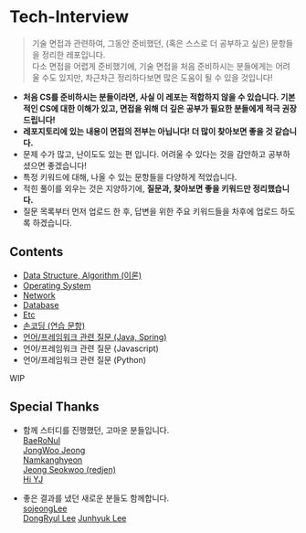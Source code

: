 # Tech-Interview

> 기술 면접과 관련하여, 그동안 준비했던, (혹은 스스로 더 공부하고 싶은) 문항들을 정리한 레포입니다.  
> 다소 면접을 어렵게 준비했기에, 기술 면접을 처음 준비하시는 분들에게는 어려울 수도 있지만, 차근차근 정리하다보면 많은 도움이 될 수 있을 것입니다!

- **처음 CS를 준비하시는 분들이라면, 사실 이 레포는 적합하지 않을 수 있습니다. 기본적인 CS에 대한 이해가 있고, 면접을 위해 더 깊은 공부가 필요한 분들에게 적극 권장드립니다!**
- **레포지토리에 있는 내용이 면접의 전부는 아닙니다! 더 많이 찾아보면 좋을 것 같습니다.**
- 문제 수가 많고, 난이도도 있는 편 입니다. 어려울 수 있다는 것을 감안하고 공부하셨으면 좋겠습니다!
- 특정 키워드에 대해, 나올 수 있는 문항들을 다양하게 적었습니다.
- 적힌 풀이를 외우는 것은 지양하기에, **질문과, 찾아보면 좋을 키워드만 정리했습니다.**
- 질문 목록부터 먼저 업로드 한 후, 답변을 위한 주요 키워드들을 차후에 업로드 하도록 하겠습니다.

## Contents

- [Data Structure, Algorithm (이론)](https://github.com/VSFe/Tech-Interview/blob/main/01-DATA_STRUCTURE_ALGORITHM.md)
- [Operating System](https://github.com/VSFe/Tech-Interview/blob/main/02-OPERATING_SYSTEM.md)
- [Network](https://github.com/VSFe/Tech-Interview/blob/main/03-NETWORK.md)
- [Database](https://github.com/VSFe/Tech-Interview/blob/main/04-DATABASE.md)
- [Etc](https://github.com/VSFe/Tech-Interview/blob/main/05-ETC.md)
- [손코딩 (연습 문항)](https://github.com/VSFe/Tech-Interview/blob/main/06-ALGORITHM.md)
- [언어/프레임워크 관련 질문 (Java, Spring)](https://github.com/VSFe/Tech-Interview/blob/main/07-JAVA_SPRING.md)
- 언어/프레임워크 관련 질문 (Javascript)
- 언어/프레임워크 관련 질문 (Python)

WIP

## Special Thanks
- 함께 스터디를 진행했던, 고마운 분들입니다.  
[BaeRoNuI](https://github.com/BaeRoNuI)  
[JongWoo Jeong](https://github.com/knight7024)  
[Namkanghyeon](https://github.com/Namkanghyeon)  
[Jeong Seokwoo (redjen)](https://github.com/redjen8)  
[Hi YJ](https://github.com/0general)


+ 좋은 결과를 냈던 새로운 분들도 함께합니다.  
[sojeongLee](https://github.com/sojeongLee0125)  
[DongRyul Lee](https://github.com/Al7ech)
[Junhyuk Lee](https://github.com/sinclairr08)

